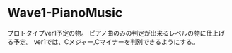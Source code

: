 ﻿Wave1-PianoMusic
================

プロトタイプver1予定の物。
ピアノ曲のみの判定が出来るレベルの物に仕上げる予定。
ver1では、Cメジャー,Cマイナーを判別できるようにする。